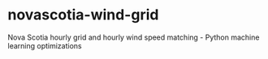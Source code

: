 # novascotia-wind-grid
Nova Scotia hourly grid and hourly wind speed matching - Python machine learning optimizations
